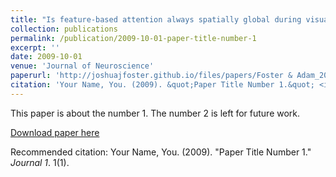 ```yaml
---
title: "Is feature-based attention always spatially global during visual search?"
collection: publications
permalink: /publication/2009-10-01-paper-title-number-1
excerpt: ''
date: 2009-10-01
venue: 'Journal of Neuroscience'
paperurl: 'http://joshuajfoster.github.io/files/papers/Foster & Adam_2014_JNeurosci.pdf'
citation: 'Your Name, You. (2009). &quot;Paper Title Number 1.&quot; <i>Journal 1</i>. 1(1).'
---
```

This paper is about the number 1. The number 2 is left for future work.

[Download paper here](http://academicpages.github.io/files/paper1.pdf)

Recommended citation: Your Name, You. (2009). "Paper Title Number 1." <i>Journal 1</i>. 1(1).